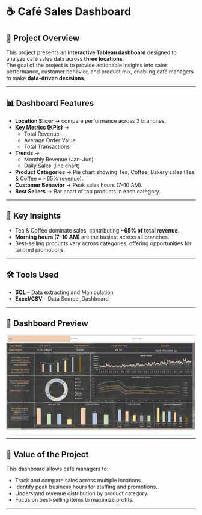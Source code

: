 # ☕ Café Sales Dashboard 

## 📌 Project Overview  
This project presents an **interactive Tableau dashboard** designed to analyze café sales data across **three locations**.  
The goal of the project is to provide actionable insights into sales performance, customer behavior, and product mix, enabling café managers to make **data-driven decisions**.

---

## 📊 Dashboard Features  
- **Location Slicer** → compare performance across 3 branches.  
- **Key Metrics (KPIs)** →  
  - Total Revenue  
  - Average Order Value  
  - Total Transactions  
- **Trends** →  
  - Monthly Revenue (Jan–Jun)  
  - Daily Sales (line chart)  
- **Product Categories** → Pie chart showing Tea, Coffee, Bakery sales (Tea & Coffee = ~65% revenue).  
- **Customer Behavior** → Peak sales hours (7–10 AM).  
- **Best Sellers** → Bar chart of top products in each category.  

---

## 🔑 Key Insights  
- Tea & Coffee dominate sales, contributing **~65% of total revenue**.  
- **Morning hours (7–10 AM)** are the busiest across all branches.  
- Best-selling products vary across categories, offering opportunities for tailored promotions.  

---

## 🛠 Tools Used  
- **SQL** – Data extracting and Manipulation 
- **Excel/CSV** – Data Source ,Dashboard 

---

## 📸 Dashboard Preview  
![Cafe Sales Dashboard](cafedb.jpg)

---

## 🎯 Value of the Project  
This dashboard allows café managers to:  
- Track and compare sales across multiple locations.  
- Identify peak business hours for staffing and promotions.  
- Understand revenue distribution by product category.  
- Focus on best-selling items to maximize profits.  

---
